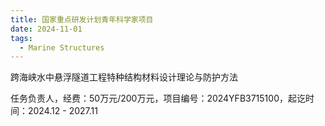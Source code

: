 ```yaml
---
title: 国家重点研发计划青年科学家项目
date: 2024-11-01
tags:
  - Marine Structures
---
```

跨海峡水中悬浮隧道工程特种结构材料设计理论与防护方法

任务负责人，经费：50万元/200万元，项目编号：2024YFB3715100，起讫时间：2024.12 - 2027.11
<!--more-->
